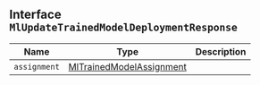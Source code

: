 ## Interface `MlUpdateTrainedModelDeploymentResponse`

| Name | Type | Description |
| - | - | - |
| `assignment` | [MlTrainedModelAssignment](./MlTrainedModelAssignment.md) | &nbsp; |
